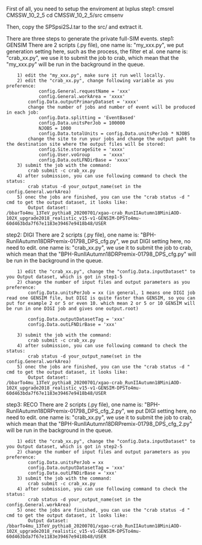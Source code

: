 First of all, you need to setup the enviroment at lxplus
step1:
	cmsrel CMSSW_10_2_5
	cd CMSSW_10_2_5/src
	cmsenv

Then, copy the SPSpsi2SJ.tar to the src/ and extract it.

There are three steps to generate the private full-SIM events.
step1: GENSIM
	There are 2 scripts (.py file), 
		one name is: "my_xxx.py", we put generation setting here, such as the process, the filter et al.
		one name is: "crab_xx.py", we use it to submit the job to crab, which mean that the "my_xxx.py" will be run in the background in the queue.

		1) edit the "my_xxx.py", make sure it run well locally.
		2) edit the "crab_xx.py", change following variable as you preference:
				config.General.requestName = 'xxx'
				config.General.workArea = 'xxxx'
			config.Data.outputPrimaryDataset = 'xxxx'
			change the number of jobs and number of event will be produced in each job:
				config.Data.splitting = 'EventBased'
				config.Data.unitsPerJob = 100000
				NJOBS = 1000 
				config.Data.totalUnits = config.Data.unitsPerJob * NJOBS
			change the site to run your jobs and change the output paht to the destination site where the output files will be stored:
				config.Site.storageSite = 'xxxx'
				config.User.voGroup     = 'xxxx'
				config.Data.outLFNDirBase = 'xxxx'
		3) submit the job with the command:
			crab submit -c crab_xx.py
		4) after submission, you can use following command to check the status:
			crab status -d your_output_name(set in the config.General.workArea)
		5) onec the jobs are finished, you can use the "crab status -d " cmd to get the output dataset, it looks like:
			Output dataset:			/bbarTo4mu_13TeV_pythia8_20200701/xgao-crab_RunIIAutumn18MiniAOD-102X_upgrade2018_realistic_v15-v1-GENSIM-DPSTo4mu-60d463bda7f67e1183e39467e9418b48/USER

step2: DIGI
	There are 2 scripts (.py file), 
		one name is: "BPH-RunIIAutumn18DRPremix-01798_DPS_cfg.py", we put DIGI setting here, no need to edit.
		one name is: "crab_xx.py", we use it to submit the job to crab, which mean that the "BPH-RunIIAutumn18DRPremix-01798_DPS_cfg.py" will be run in the background in the queue.

		1) edit the "crab_xx.py", change the "config.Data.inputDataset" to you Output dataset, which is got in step1-5
		2) change the number of input files and output parameters as you preference:
			config.Data.unitsPerJob = xx (in general, 1 means one DIGI job read one GENSIM file, but DIGI is quite faster than GENSIM, so you can put for example 2 or 5 or even 10. which mean 2 or 5 or 10 GENSIM will be run in one DIGI job and gives one output.root)
			
			config.Data.outputDatasetTag = 'xxx'
			config.Data.outLFNDirBase = 'xxx'

		3) submit the job with the command:
			crab submit -c crab_xx.py
		4) after submission, you can use following command to check the status:
			crab status -d your_output_name(set in the config.General.workArea)
		5) onec the jobs are finished, you can use the "crab status -d " cmd to get the output dataset, it looks like:
			Output dataset:			/bbarTo4mu_13TeV_pythia8_20200701/xgao-crab_RunIIAutumn18MiniAOD-102X_upgrade2018_realistic_v15-v1-GENSIM-DPSTo4mu-60d463bda7f67e1183e39467e9418b48/USER

step3: RECO
	There are 2 scripts (.py file), 
		one name is: "BPH-RunIIAutumn18DRPremix-01798_DPS_cfg_2.py", we put DIGI setting here, no need to edit.
		one name is: "crab_xx.py", we use it to submit the job to crab, which mean that the "BPH-RunIIAutumn18DRPremix-01798_DPS_cfg_2.py" will be run in the background in the queue.

		1) edit the "crab_xx.py", change the "config.Data.inputDataset" to you Output dataset, which is got in step2-5
		2) change the number of input files and output parameters as you preference:
			config.Data.unitsPerJob = xx 
			config.Data.outputDatasetTag = 'xxx'
			config.Data.outLFNDirBase = 'xxx'
		3) submit the job with the command:
			crab submit -c crab_xx.py
		4) after submission, you can use following command to check the status:
			crab status -d your_output_name(set in the config.General.workArea)
		5) onec the jobs are finished, you can use the "crab status -d " cmd to get the output dataset, it looks like:
			Output dataset:			/bbarTo4mu_13TeV_pythia8_20200701/xgao-crab_RunIIAutumn18MiniAOD-102X_upgrade2018_realistic_v15-v1-GENSIM-DPSTo4mu-60d463bda7f67e1183e39467e9418b48/USER